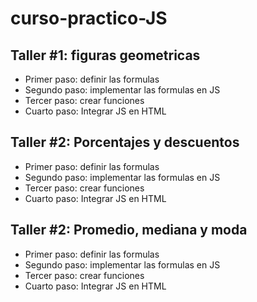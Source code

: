 # curso-practico-JS

## Taller #1: figuras geometricas

- Primer paso: definir las formulas
- Segundo paso: implementar las formulas en JS
- Tercer paso: crear funciones
- Cuarto paso: Integrar JS en HTML

## Taller #2: Porcentajes y descuentos

- Primer paso: definir las formulas
- Segundo paso: implementar las formulas en JS
- Tercer paso: crear funciones
- Cuarto paso: Integrar JS en HTML

## Taller #2: Promedio, mediana y moda

- Primer paso: definir las formulas
- Segundo paso: implementar las formulas en JS
- Tercer paso: crear funciones
- Cuarto paso: Integrar JS en HTML